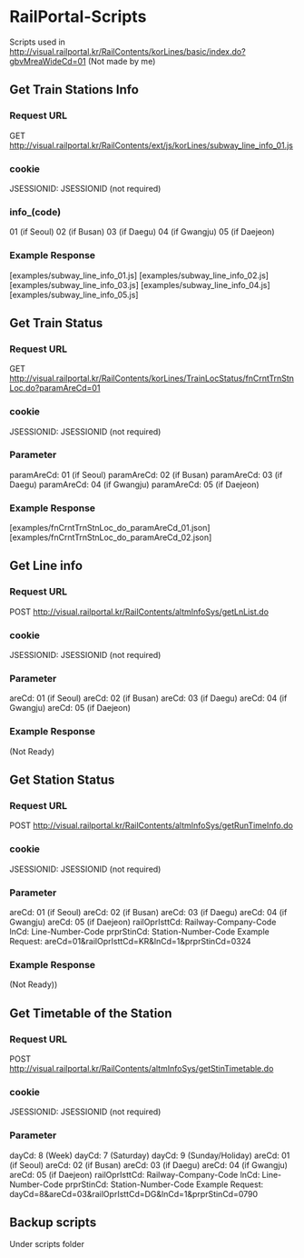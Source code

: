 # RailPortal-Scripts
Scripts used in http://visual.railportal.kr/RailContents/korLines/basic/index.do?gbvMreaWideCd=01 (Not made by me)

## Get Train Stations Info

### Request URL
GET http://visual.railportal.kr/RailContents/ext/js/korLines/subway_line_info_01.js

### cookie
JSESSIONID: JSESSIONID (not required)

### info_(code)
01 (if Seoul)
02 (if Busan)
03 (if Daegu)
04 (if Gwangju)
05 (if Daejeon)

### Example Response
[examples/subway_line_info_01.js]
[examples/subway_line_info_02.js]
[examples/subway_line_info_03.js]
[examples/subway_line_info_04.js]
[examples/subway_line_info_05.js]


## Get Train Status

### Request URL
GET http://visual.railportal.kr/RailContents/korLines/TrainLocStatus/fnCrntTrnStnLoc.do?paramAreCd=01

### cookie
JSESSIONID: JSESSIONID (not required)

### Parameter
paramAreCd: 01 (if Seoul)
paramAreCd: 02 (if Busan)
paramAreCd: 03 (if Daegu)
paramAreCd: 04 (if Gwangju)
paramAreCd: 05 (if Daejeon)

### Example Response
[examples/fnCrntTrnStnLoc_do_paramAreCd_01.json]
[examples/fnCrntTrnStnLoc_do_paramAreCd_02.json]


## Get Line info

### Request URL
POST http://visual.railportal.kr/RailContents/altmInfoSys/getLnList.do

### cookie
JSESSIONID: JSESSIONID (not required)

### Parameter
areCd: 01 (if Seoul)
areCd: 02 (if Busan)
areCd: 03 (if Daegu)
areCd: 04 (if Gwangju)
areCd: 05 (if Daejeon)

### Example Response
(Not Ready)



## Get Station Status

### Request URL
POST http://visual.railportal.kr/RailContents/altmInfoSys/getRunTimeInfo.do

### cookie
JSESSIONID: JSESSIONID (not required)

### Parameter
areCd: 01 (if Seoul)
areCd: 02 (if Busan)
areCd: 03 (if Daegu)
areCd: 04 (if Gwangju)
areCd: 05 (if Daejeon)
railOprIsttCd: Railway-Company-Code
lnCd: Line-Number-Code
prprStinCd: Station-Number-Code
Example Request: areCd=01&railOprIsttCd=KR&lnCd=1&prprStinCd=0324

### Example Response
(Not Ready))


## Get Timetable of the Station

### Request URL
POST http://visual.railportal.kr/RailContents/altmInfoSys/getStinTimetable.do

### cookie
JSESSIONID: JSESSIONID (not required)

### Parameter
dayCd: 8 (Week)
dayCd: 7 (Saturday)
dayCd: 9 (Sunday/Holiday)
areCd: 01 (if Seoul)
areCd: 02 (if Busan)
areCd: 03 (if Daegu)
areCd: 04 (if Gwangju)
areCd: 05 (if Daejeon)
railOprIsttCd: Railway-Company-Code
lnCd: Line-Number-Code
prprStinCd: Station-Number-Code
Example Request: dayCd=8&areCd=03&railOprIsttCd=DG&lnCd=1&prprStinCd=0790

## Backup scripts
Under scripts folder
